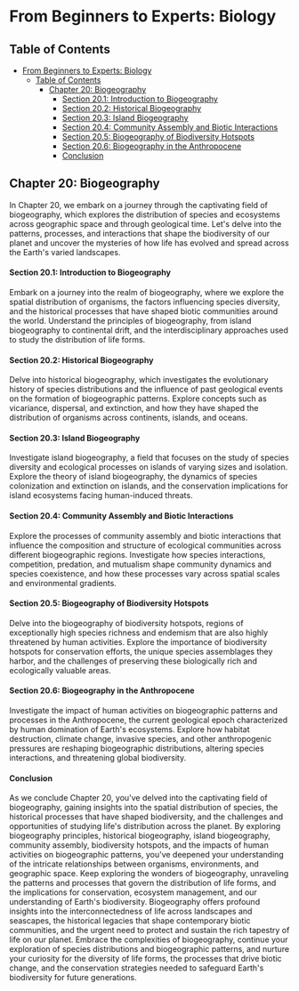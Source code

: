 # From Beginners to Experts: Biology

## Table of Contents

- [From Beginners to Experts: Biology](#from-beginners-to-experts-biology)
  - [Table of Contents](#table-of-contents)
    - [Chapter 20: Biogeography](#chapter-20-biogeography)
      - [Section 20.1: Introduction to Biogeography](#section-201-introduction-to-biogeography)
      - [Section 20.2: Historical Biogeography](#section-202-historical-biogeography)
      - [Section 20.3: Island Biogeography](#section-203-island-biogeography)
      - [Section 20.4: Community Assembly and Biotic Interactions](#section-204-community-assembly-and-biotic-interactions)
      - [Section 20.5: Biogeography of Biodiversity Hotspots](#section-205-biogeography-of-biodiversity-hotspots)
      - [Section 20.6: Biogeography in the Anthropocene](#section-206-biogeography-in-the-anthropocene)
      - [Conclusion](#conclusion)

## Chapter 20: Biogeography

In Chapter 20, we embark on a journey through the captivating field of biogeography, which explores the distribution of species and ecosystems across geographic space and through geological time. Let's delve into the patterns, processes, and interactions that shape the biodiversity of our planet and uncover the mysteries of how life has evolved and spread across the Earth's varied landscapes.

#### Section 20.1: Introduction to Biogeography

Embark on a journey into the realm of biogeography, where we explore the spatial distribution of organisms, the factors influencing species diversity, and the historical processes that have shaped biotic communities around the world. Understand the principles of biogeography, from island biogeography to continental drift, and the interdisciplinary approaches used to study the distribution of life forms.

#### Section 20.2: Historical Biogeography

Delve into historical biogeography, which investigates the evolutionary history of species distributions and the influence of past geological events on the formation of biogeographic patterns. Explore concepts such as vicariance, dispersal, and extinction, and how they have shaped the distribution of organisms across continents, islands, and oceans.

#### Section 20.3: Island Biogeography

Investigate island biogeography, a field that focuses on the study of species diversity and ecological processes on islands of varying sizes and isolation. Explore the theory of island biogeography, the dynamics of species colonization and extinction on islands, and the conservation implications for island ecosystems facing human-induced threats.

#### Section 20.4: Community Assembly and Biotic Interactions

Explore the processes of community assembly and biotic interactions that influence the composition and structure of ecological communities across different biogeographic regions. Investigate how species interactions, competition, predation, and mutualism shape community dynamics and species coexistence, and how these processes vary across spatial scales and environmental gradients.

#### Section 20.5: Biogeography of Biodiversity Hotspots

Delve into the biogeography of biodiversity hotspots, regions of exceptionally high species richness and endemism that are also highly threatened by human activities. Explore the importance of biodiversity hotspots for conservation efforts, the unique species assemblages they harbor, and the challenges of preserving these biologically rich and ecologically valuable areas.

#### Section 20.6: Biogeography in the Anthropocene

Investigate the impact of human activities on biogeographic patterns and processes in the Anthropocene, the current geological epoch characterized by human domination of Earth's ecosystems. Explore how habitat destruction, climate change, invasive species, and other anthropogenic pressures are reshaping biogeographic distributions, altering species interactions, and threatening global biodiversity.

#### Conclusion

As we conclude Chapter 20, you've delved into the captivating field of biogeography, gaining insights into the spatial distribution of species, the historical processes that have shaped biodiversity, and the challenges and opportunities of studying life's distribution across the planet. By exploring biogeography principles, historical biogeography, island biogeography, community assembly, biodiversity hotspots, and the impacts of human activities on biogeographic patterns, you've deepened your understanding of the intricate relationships between organisms, environments, and geographic space. Keep exploring the wonders of biogeography, unraveling the patterns and processes that govern the distribution of life forms, and the implications for conservation, ecosystem management, and our understanding of Earth's biodiversity. Biogeography offers profound insights into the interconnectedness of life across landscapes and seascapes, the historical legacies that shape contemporary biotic communities, and the urgent need to protect and sustain the rich tapestry of life on our planet. Embrace the complexities of biogeography, continue your exploration of species distributions and biogeographic patterns, and nurture your curiosity for the diversity of life forms, the processes that drive biotic change, and the conservation strategies needed to safeguard Earth's biodiversity for future generations.